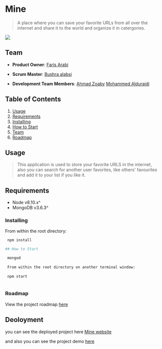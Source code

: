 

# Mine

> A place where you can save your favorite URLs from all over the internet
and share it to the world and organize it 
in catergories.




![](http://mine-green-field.herokuapp.com/logo.png)




## Team


- __Product Owner__: [Faris Arabi](https://github.com/FarisArabi)

- __Scrum Master__: [Bushra alabsi](https://github.com/BushraAlabsi)

- __Development Team Members__: 
     [Ahmad Zoaby](https://github.com/zoaby)
     [Mohammed Alduraidi](https://github.com/Mohammedalduraidi)




## Table of Contents

1. [Usage](#Usage)
1. [Requirements](#requirements)
1. [Installing](#installing)
1. [How to Start](#how-to-start)
1. [Team](#team)
1. [Roadmap](#roadmap)




## Usage

> This application is used to store your favorite URLS in the internet,
also you can search for another user favorites, like others' favourites and add it to your list if you like it.





## Requirements

- Node v8.10.x^
- MongoDB v3.6.3^






### Installing

From within the root directory:

```sh
 npm install 

## How to Start

 mongod
 
 From within the root directory on another terminal window:
 
 npm start 
 
 ``` 






### Roadmap

View the project roadmap [here](https://github.com/ABFM/Mine/issues)





## Deoloyment
you can see the deployed project here 
[Mine website](http://mine-green-field.herokuapp.com/)

and also you can see the project demo [here](https://www.youtube.com/watch?v=CaIvWlZYcIg&feature=youtu.be)


